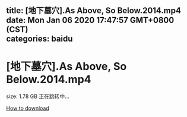 
title: [地下墓穴].As Above, So Below.2014.mp4
date: Mon Jan 06 2020 17:47:57 GMT+0800 (CST)    
categories: baidu
---

# [地下墓穴].As Above, So Below.2014.mp4
size: 1.78 GB
 正在跳转中...
 

[How to download](https://bpcam.bemobtrk.com/go/2ceec3aa-1ca2-46d6-b9ff-aaa5c184517c?jno=1855)